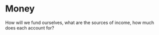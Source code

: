 # Money

How will we fund ourselves, what are the sources of income, how much does each account for?